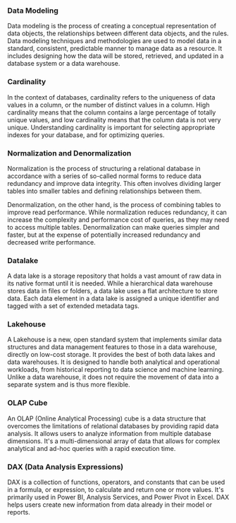 ### Data Modeling 
Data modeling is the process of creating a conceptual representation of data objects, the relationships between different data objects, and the rules. Data modeling techniques and methodologies are used to model data in a standard, consistent, predictable manner to manage data as a resource. It includes designing how the data will be stored, retrieved, and updated in a database system or a data warehouse.

### Cardinality 
In the context of databases, cardinality refers to the uniqueness of data values in a column, or the number of distinct values in a column. High cardinality means that the column contains a large percentage of totally unique values, and low cardinality means that the column data is not very unique. Understanding cardinality is important for selecting appropriate indexes for your database, and for optimizing queries.

### Normalization and Denormalization
Normalization is the process of structuring a relational database in accordance with a series of so-called normal forms to reduce data redundancy and improve data integrity. This often involves dividing larger tables into smaller tables and defining relationships between them.

Denormalization, on the other hand, is the process of combining tables to improve read performance. While normalization reduces redundancy, it can increase the complexity and performance cost of queries, as they may need to access multiple tables. Denormalization can make queries simpler and faster, but at the expense of potentially increased redundancy and decreased write performance.

### Datalake
A data lake is a storage repository that holds a vast amount of raw data in its native format until it is needed. While a hierarchical data warehouse stores data in files or folders, a data lake uses a flat architecture to store data. Each data element in a data lake is assigned a unique identifier and tagged with a set of extended metadata tags.

### Lakehouse
A Lakehouse is a new, open standard system that implements similar data structures and data management features to those in a data warehouse, directly on low-cost storage. It provides the best of both data lakes and data warehouses. It is designed to handle both analytical and operational workloads, from historical reporting to data science and machine learning. Unlike a data warehouse, it does not require the movement of data into a separate system and is thus more flexible.

###  OLAP Cube
An OLAP (Online Analytical Processing) cube is a data structure that overcomes the limitations of relational databases by providing rapid data analysis. It allows users to analyze information from multiple database dimensions. It's a multi-dimensional array of data that allows for complex analytical and ad-hoc queries with a rapid execution time.

###  DAX (Data Analysis Expressions)
DAX is a collection of functions, operators, and constants that can be used in a formula, or expression, to calculate and return one or more values. It's primarily used in Power BI, Analysis Services, and Power Pivot in Excel. DAX helps users create new information from data already in their model or reports.

